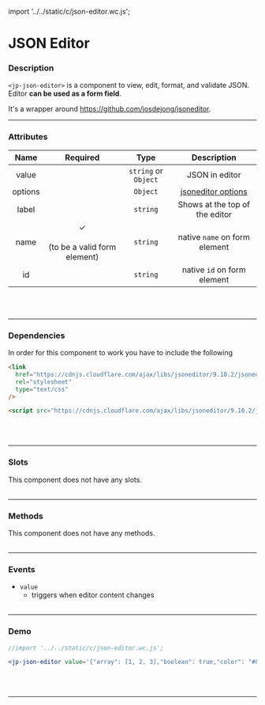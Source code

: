 import '../../static/c/json-editor.wc.js';

# JSON Editor

### Description

`<jp-json-editor>` is a component to view, edit, format, and validate JSON. Editor **can be used as a form field**.

It's a wrapper around https://github.com/josdejong/jsoneditor.
****

### Attributes

| **Name** |               **Required**               |       **Type**       |                                    **Description**                                    |
| :------: | :--------------------------------------: | :------------------: | :-----------------------------------------------------------------------------------: |
|  value   |                                          | `string` or `Object` |                                    JSON in editor                                     |
| options  |                                          |       `Object`       | [jsoneditor options](https://github.com/josdejong/jsoneditor/blob/master/docs/api.md) |
|  label   |                                          |       `string`       |                            Shows at the top of the editor                             |
|   name   | ✓ <br></br> (to be a valid form element) |       `string`       |                             native `name` on form element                             |
|    id    |                                          |       `string`       |                              native `id` on form element                              |
<br></br>
****

### Dependencies

In order for this component to work you have to include the following

```html
<link
  href="https://cdnjs.cloudflare.com/ajax/libs/jsoneditor/9.10.2/jsoneditor.min.css"
  rel="stylesheet"
  type="text/css"
/>
```

```html
<script src="https://cdnjs.cloudflare.com/ajax/libs/jsoneditor/9.10.2/jsoneditor.min.js"></script>
```
<br></br>
****

### Slots

This component does not have any slots.
<br></br>
****

### Methods

This component does not have any methods.
<br></br>
****

### Events

- `value`
  - triggers when editor content changes
<br></br>
****

### Demo

```jsx live
//import '../../static/c/json-editor.wc.js';

<jp-json-editor value='{"array": [1, 2, 3],"boolean": true,"color": "#82b92c","null": null,"number": 123,"object": { "a": "b", "c": "d" },"string": "Hello World"}'></jp-json-editor>
```
<br></br>
****